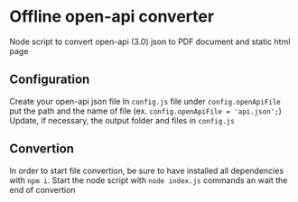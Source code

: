 # Offline open-api converter

Node script to convert open-api (3.0) json to PDF document and static html page

## Configuration

Create your open-api json file
In `config.js` file under `config.openApiFile` put the path and the name of file (ex. `config.openApiFile = 'api.json';`)
Update, if necessary, the output folder and files in `config.js`

## Convertion

In order to start file convertion, be sure to have installed all dependencies with `npm i`.
Start the node script with `node index.js` commands an wait the end of convertion
